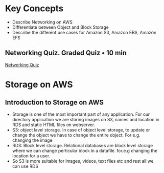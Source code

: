# Key Concepts
* Describe Networking on AWS
* Differentiate between Object and Block Storage
* Describe the different use cases for Amazon S3, Amazon EBS, Amazon EFS

## Networking Quiz. Graded Quiz • 10 min
[Networking Quiz](images/Networking-Quiz.png)

# Storage on AWS
## Introduction to Storage on AWS
* Storage is one of the most important part of any application. For our directory application we are storing images on S3, names and location in RDS and static HTML files on webserver.
* S3: object lavel storage. In case of object level storage, to update or change the object we have to change the entire object. For e.g. changing the image
* RDS: Block level storage. Relational databases are block level storage where we can change perticular block in a datafile. for.e.g changing the location for a user.
* So S3 is more suitable for images, videos, text files etc and rest all we can use RDS

